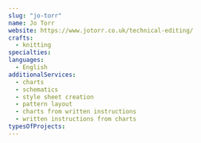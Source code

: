 ```yaml
---
slug: "jo-torr"
name: Jo Torr
website: https://www.jotorr.co.uk/technical-editing/
crafts:
  - knitting
specialties:
languages:
  - English
additionalServices:
  - charts
  - schematics
  - style sheet creation
  - pattern layout
  - charts from written instructions
  - written instructions from charts
typesOfProjects:
---
```

